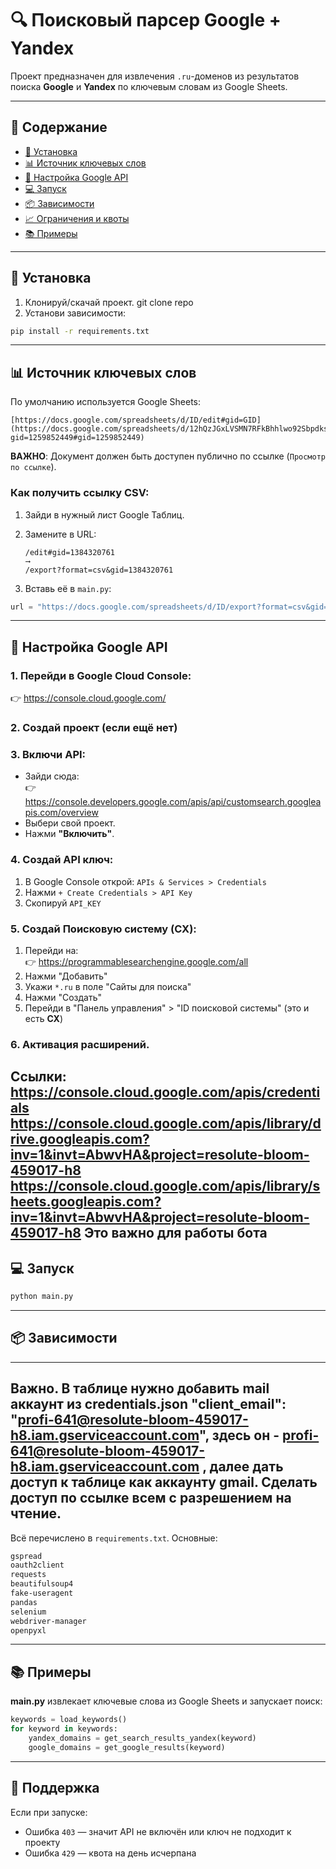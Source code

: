 # 🔍 Поисковый парсер Google + Yandex

Проект предназначен для извлечения `.ru`-доменов из результатов поиска **Google** и **Yandex** по ключевым словам из Google Sheets.

---

## 📁 Содержание

- [🚀 Установка](#-установка)
- [📊 Источник ключевых слов](#-источник-ключевых-слов)
- [🔧 Настройка Google API](#-настройка-google-api)
- [💻 Запуск](#-запуск)
- [📦 Зависимости](#-зависимости)
- [📈 Ограничения и квоты](#-ограничения-и-квоты)
- [📚 Примеры](#-примеры)

---

## 🚀 Установка

1. Клонируй/скачай проект. git clone repo
2. Установи зависимости:

```bash
pip install -r requirements.txt
```

---

## 📊 Источник ключевых слов

По умолчанию используется Google Sheets:
```
[https://docs.google.com/spreadsheets/d/ID/edit#gid=GID](https://docs.google.com/spreadsheets/d/12hQzJGxLVSMN7RFkBhhlwo92Sbpdksfk4orsWisNz6E/edit?gid=1259852449#gid=1259852449)
```

**ВАЖНО**: Документ должен быть доступен публично по ссылке (`Просмотр по ссылке`).

### Как получить ссылку CSV:

1. Зайди в нужный лист Google Таблиц.
2. Замените в URL:
   ```
   /edit#gid=1384320761
   ⟶
   /export?format=csv&gid=1384320761
   ```

3. Вставь её в `main.py`:

```python
url = "https://docs.google.com/spreadsheets/d/ID/export?format=csv&gid=GID"
```

---

## 🔧 Настройка Google API

### 1. Перейди в Google Cloud Console:
👉 https://console.cloud.google.com/

### 2. Создай проект (если ещё нет)

### 3. Включи API:
- Зайди сюда:  
  👉 https://console.developers.google.com/apis/api/customsearch.googleapis.com/overview  
- Выбери свой проект.
- Нажми **"Включить"**.

### 4. Создай API ключ:

1. В Google Console открой: `APIs & Services > Credentials`
2. Нажми `+ Create Credentials > API Key`
3. Скопируй `API_KEY`

### 5. Создай Поисковую систему (CX):

1. Перейди на:  
   👉 https://programmablesearchengine.google.com/all
2. Нажми "Добавить"
3. Укажи `*.ru` в поле "Сайты для поиска"
4. Нажми "Создать"
5. Перейди в "Панель управления" > "ID поисковой системы" (это и есть **CX**)

### 6. Активация расширений.
   Ссылки:
   https://console.cloud.google.com/apis/credentials
   https://console.cloud.google.com/apis/library/drive.googleapis.com?inv=1&invt=AbwvHA&project=resolute-bloom-459017-h8
   https://console.cloud.google.com/apis/library/sheets.googleapis.com?inv=1&invt=AbwvHA&project=resolute-bloom-459017-h8
   Это важно для работы бота
---

## 💻 Запуск

```bash
python main.py
```

---

## 📦 Зависимости

---
Важно. 
В таблице нужно добавить mail аккаунт из credentials.json "client_email": "profi-641@resolute-bloom-459017-h8.iam.gserviceaccount.com", здесь он - profi-641@resolute-bloom-459017-h8.iam.gserviceaccount.com , далее дать доступ к таблице как аккаунту gmail. Сделать доступ по ссылке всем с разрешением на чтение.
---

Всё перечислено в `requirements.txt`. Основные:

```txt
gspread
oauth2client
requests
beautifulsoup4
fake-useragent
pandas
selenium
webdriver-manager
openpyxl
```


---

## 📚 Примеры

**main.py** извлекает ключевые слова из Google Sheets и запускает поиск:

```python
keywords = load_keywords()
for keyword in keywords:
    yandex_domains = get_search_results_yandex(keyword)
    google_domains = get_google_results(keyword)
```

---

## 🧠 Поддержка

Если при запуске:
- Ошибка `403` — значит API не включён или ключ не подходит к проекту
- Ошибка `429` — квота на день исчерпана
